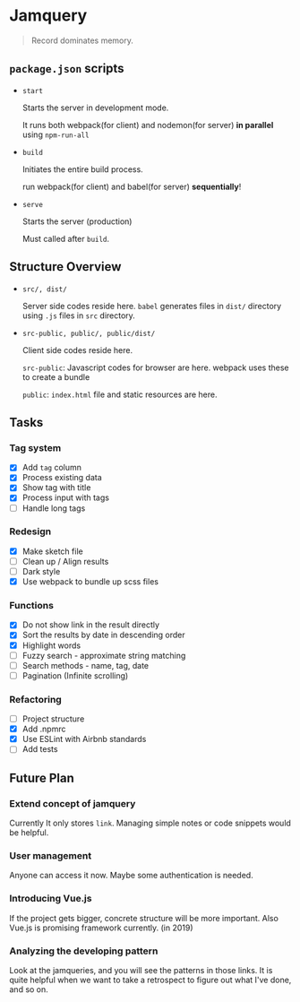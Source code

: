 # Jamquery

> Record dominates memory.

## `package.json` scripts

- `start`

  Starts the server in development mode.

  It runs both webpack(for client) and nodemon(for server) **in parallel** using `npm-run-all`

- `build`

  Initiates the entire build process.

  run webpack(for client) and babel(for server) **sequentially**!

- `serve`

  Starts the server (production)

  Must called after `build`.

## Structure Overview

- `src/, dist/`

  Server side codes reside here. `babel` generates files in `dist/` directory using `.js` files in `src` directory.

- `src-public, public/, public/dist/`

  Client side codes reside here.

  `src-public`: Javascript codes for browser are here. webpack uses these to create a bundle

  `public`: `index.html` file and static resources are here.

## Tasks

### Tag system

- [x] Add `tag` column
- [x] Process existing data
- [x] Show tag with title
- [x] Process input with tags
- [ ] Handle long tags

### Redesign

- [x] Make sketch file
- [ ] Clean up / Align results
- [ ] Dark style
- [x] Use webpack to bundle up scss files

### Functions

- [x] Do not show link in the result directly
- [x] Sort the results by date in descending order
- [x] Highlight words
- [ ] Fuzzy search - approximate string matching
- [ ] Search methods - name, tag, date
- [ ] Pagination (Infinite scrolling)

### Refactoring

- [ ] Project structure
- [x] Add .npmrc
- [x] Use ESLint with Airbnb standards
- [ ] Add tests

## Future Plan

### Extend concept of jamquery

Currently It only stores `link`. Managing simple notes or code snippets would be helpful.

### User management

Anyone can access it now. Maybe some authentication is needed.

### Introducing Vue.js

If the project gets bigger, concrete structure will be more important. Also Vue.js is promising framework currently. (in 2019)

### Analyzing the developing pattern

Look at the jamqueries, and you will see the patterns in those links. It is quite helpful when we want to take a retrospect to figure out what I've done, and so on.
